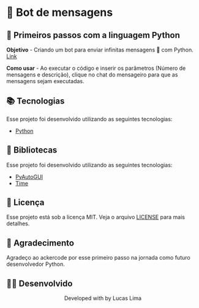 # 🤖 Bot de mensagens

## 🏃 Primeiros passos com a linguagem Python

**Objetivo** - Criando um bot para enviar infinitas mensagens 🤖 com Python.   [Link](https://www.tiktok.com/@ackercode/video/7084260818799365382?_t=8TDFBdNwr4w&_r=1)

**Como usar** - Ao executar o código e inserir os parâmetros (Número de mensagens e descrição), clique no chat do mensageiro para que as mensagens sejam executadas.

## 📚 Tecnologias

Esse projeto foi desenvolvido utilizando as seguintes tecnologias:

- [Python](https://www.python.org/)

## 📖 Bibliotecas

Esse projeto foi desenvolvido utilizando as seguintes tecnologias:

- [PyAutoGUI](https://pyautogui.readthedocs.io/en/latest/#)
- [Time](https://docs.python.org/pt-br/3/library/time.html)

## 📝 Licença

Esse projeto está sob a licença MIT. Veja o arquivo [LICENSE](LICENSE) para mais detalhes.

## 👏 Agradecimento

Agradeço ao ackercode por esse primeiro passo na jornada como futuro desenvolvedor Python.

## 👨‍💻 Desenvolvido
<p align="center">Developed with by Lucas Lima</p>
